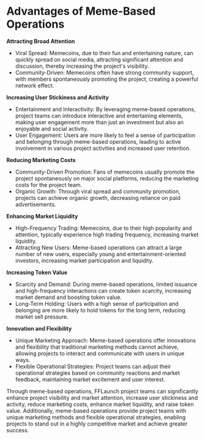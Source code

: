 # Advantages of Meme-Based Operations

**Attracting Broad Attention**

* Viral Spread: Memecoins, due to their fun and entertaining nature, can quickly spread on social media, attracting significant attention and discussion, thereby increasing the project's visibility.
* Community-Driven: Memecoins often have strong community support, with members spontaneously promoting the project, creating a powerful network effect.

**Increasing User Stickiness and Activity**

* Entertainment and Interactivity: By leveraging meme-based operations, project teams can introduce interactive and entertaining elements, making user engagement more than just an investment but also an enjoyable and social activity.
* User Engagement: Users are more likely to feel a sense of participation and belonging through meme-based operations, leading to active involvement in various project activities and increased user retention.

**Reducing Marketing Costs**

* Community-Driven Promotion: Fans of memecoins usually promote the project spontaneously on major social platforms, reducing the marketing costs for the project team.
* Organic Growth: Through viral spread and community promotion, projects can achieve organic growth, decreasing reliance on paid advertisements.

**Enhancing Market Liquidity**

* High-Frequency Trading: Memecoins, due to their high popularity and attention, typically experience high trading frequency, increasing market liquidity.
* Attracting New Users: Meme-based operations can attract a large number of new users, especially young and entertainment-oriented investors, increasing market participation and liquidity.

**Increasing Token Value**

* Scarcity and Demand: During meme-based operations, limited issuance and high-frequency interactions can create token scarcity, increasing market demand and boosting token value.
* Long-Term Holding: Users with a high sense of participation and belonging are more likely to hold tokens for the long term, reducing market sell pressure.

**Innovation and Flexibility**

* Unique Marketing Approach: Meme-based operations offer innovations and flexibility that traditional marketing methods cannot achieve, allowing projects to interact and communicate with users in unique ways.
* Flexible Operational Strategies: Project teams can adjust their operational strategies based on community reactions and market feedback, maintaining market excitement and user interest.

Through meme-based operations, FFLaunch project teams can significantly enhance project visibility and market attention, increase user stickiness and activity, reduce marketing costs, enhance market liquidity, and raise token value. Additionally, meme-based operations provide project teams with unique marketing methods and flexible operational strategies, enabling projects to stand out in a highly competitive market and achieve greater success.
